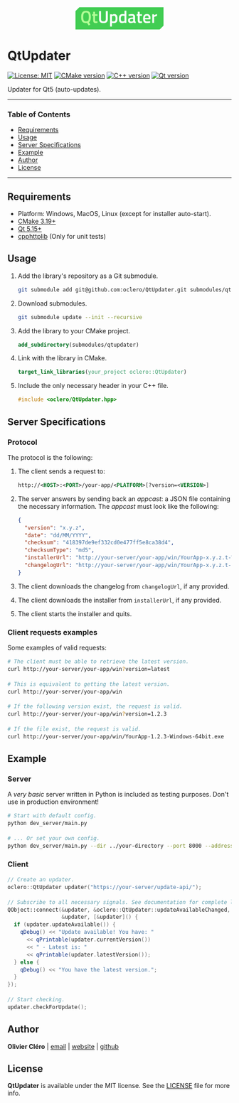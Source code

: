 <div align="center">
	<img height="50" src="logo.svg">
</div>

# QtUpdater

[![License: MIT](https://img.shields.io/badge/license-MIT-green)](https://mit-license.org/)
[![CMake version](https://img.shields.io/badge/CMake-3.19+-064F8C?logo=cmake)](https://www.qt.io)
[![C++ version](https://img.shields.io/badge/C++-17-00599C?logo=++)](https://www.qt.io)
[![Qt version](https://img.shields.io/badge/Qt-5.15.2+-41CD52?logo=qt)](https://www.qt.io)

Updater for Qt5 (auto-updates).

---

### Table of Contents

- [Requirements](#requirements)
- [Usage](#usage)
- [Server Specifications](#server-specifications)
- [Example](#example)
- [Author](#author)
- [License](#license)

---

## Requirements

- Platform: Windows, MacOS, Linux (except for installer auto-start).
- [CMake 3.19+](https://cmake.org/download/)
- [Qt 5.15+](https://www.qt.io/download-qt-installer)
- [cpphttplib](https://github.com/yhirose/cpp-httplib) (Only for unit tests)

## Usage

1. Add the library's repository as a Git submodule.

   ```bash
   git submodule add git@github.com:oclero/QtUpdater.git submodules/qtupdater
   ```

2. Download submodules.

   ```bash
   git submodule update --init --recursive
   ```

3. Add the library to your CMake project.

   ```cmake
   add_subdirectory(submodules/qtupdater)
   ```

4. Link with the library in CMake.

   ```cmake
   target_link_libraries(your_project oclero::QtUpdater)
   ```

5. Include the only necessary header in your C++ file.

   ```c++
   #include <oclero/QtUpdater.hpp>
   ```

## Server Specifications

### Protocol

The protocol is the following:

1. The client sends a request to:

   ```xml
   http://<HOST>:<PORT>/your-app/<PLATFORM>[?version=<VERSION>]
   ```

2. The server answers by sending back an _appcast_: a JSON file containing the necessary information. The _appcast_ must look like the following:

   ```json
   {
     "version": "x.y.z",
     "date": "dd/MM/YYYY",
     "checksum": "418397de9ef332cd0e477ff5e8ca38d4",
     "checksumType": "md5",
     "installerUrl": "http://your-server/your-app/win/YourApp-x.y.z.t-Windows-64bit.exe",
     "changelogUrl": "http://your-server/your-app/win/YourApp-x.y.z.t--Windows-64bit.md"
   }
   ```

3. The client downloads the changelog from `changelogUrl`, if any provided.

4. The client downloads the installer from `installerUrl`, if any provided.

5. The client starts the installer and quits.

### Client requests examples

Some examples of valid requests:

```bash
# The client must be able to retrieve the latest version.
curl http://your-server/your-app/win?version=latest

# This is equivalent to getting the latest version.
curl http://your-server/your-app/win

# If the following version exist, the request is valid.
curl http://your-server/your-app/win?version=1.2.3

# If the file exist, the request is valid.
curl http://your-server/your-app/win/YourApp-1.2.3-Windows-64bit.exe
```

## Example

### Server

A _very basic_ server written in Python is included as testing purposes. Don't use in production environment!

```bash
# Start with default config.
python dev_server/main.py

# ... Or set your own config.
python dev_server/main.py --dir ../your-directory --port 8000 --address 127.0.0.1
```

### Client

```c++
// Create an updater.
oclero::QtUpdater updater("https://your-server/update-api/");

// Subscribe to all necessary signals. See documentation for complete list.
QObject::connect(&updater, &oclero::QtUpdater::updateAvailableChanged,
                 &updater, [&updater]() {
  if (updater.updateAvailable()) {
    qDebug() << "Update available! You have: "
      << qPrintable(updater.currentVersion())
      << " - Latest is: "
      << qPrintable(updater.latestVersion());
  } else {
    qDebug() << "You have the latest version.";
  }
});

// Start checking.
updater.checkForUpdate();
```

## Author

**Olivier Cléro** | [email](mailto:oclero@pm.me) | [website](https://www.olivierclero.com) | [github](https://www.github.com/oclero)

## License

**QtUpdater** is available under the MIT license. See the [LICENSE](LICENSE) file for more info.
